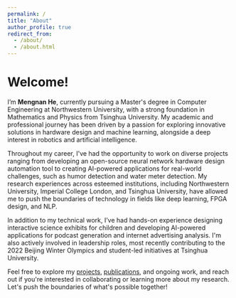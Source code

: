 ```yaml
---
permalink: /
title: "About"
author_profile: true
redirect_from: 
  - /about/
  - /about.html
---
```


# Welcome!

I’m **Mengnan He**, currently pursuing a Master's degree in Computer Engineering at Northwestern University, with a strong foundation in Mathematics and Physics from Tsinghua University. My academic and professional journey has been driven by a passion for exploring innovative solutions in hardware design and machine learning, alongside a deep interest in robotics and artificial intelligence.

Throughout my career, I've had the opportunity to work on diverse projects ranging from developing an open-source neural network hardware design automation tool to creating AI-powered applications for real-world challenges, such as humor detection and water meter detection. My research experiences across esteemed institutions, including Northwestern University, Imperial College London, and Tsinghua University, have allowed me to push the boundaries of technology in fields like deep learning, FPGA design, and NLP.

In addition to my technical work, I’ve had hands-on experience designing interactive science exhibits for children and developing AI-powered applications for podcast generation and internet advertising analysis. I'm also actively involved in leadership roles, most recently contributing to the 2022 Beijing Winter Olympics and student-led initiatives at Tsinghua University.

Feel free to explore my [projects](#projects), [publications](#publications), and ongoing work, and reach out if you're interested in collaborating or learning more about my research. Let's push the boundaries of what's possible together!

